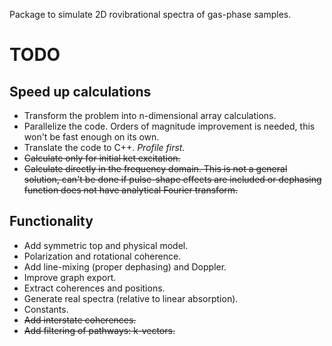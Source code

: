 Package to simulate 2D rovibrational spectra of gas-phase samples.

# TODO

## Speed up calculations

+ Transform the problem into n-dimensional array calculations.
+ Parallelize the code. Orders of magnitude improvement is needed, this won't be fast enough on its own.
+ Translate the code to C++. *Profile first.*
+ ~~Calculate only for initial ket excitation.~~
+ ~~Calculate directly in the frequency domain. This is not a general solution, can't be done if pulse-shape effects are included or dephasing function does not have analytical Fourier transform.~~

## Functionality

+ Add symmetric top and physical model.
+ Polarization and rotational coherence.
+ Add line-mixing (proper dephasing) and Doppler.
+ Improve graph export.
+ Extract coherences and positions.
+ Generate real spectra (relative to linear absorption).
+ Constants.
+ ~~Add interstate coherences.~~
+ ~~Add filtering of pathways: k-vectors.~~
